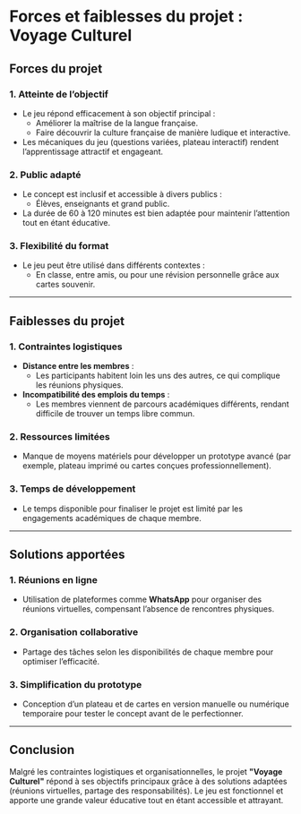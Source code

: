 # Forces et faiblesses du projet : Voyage Culturel

## Forces du projet

### 1. Atteinte de l’objectif
- Le jeu répond efficacement à son objectif principal : 
  - Améliorer la maîtrise de la langue française.
  - Faire découvrir la culture française de manière ludique et interactive.
- Les mécaniques du jeu (questions variées, plateau interactif) rendent l’apprentissage attractif et engageant.

### 2. Public adapté
- Le concept est inclusif et accessible à divers publics : 
  - Élèves, enseignants et grand public.
- La durée de 60 à 120 minutes est bien adaptée pour maintenir l’attention tout en étant éducative.

### 3. Flexibilité du format
- Le jeu peut être utilisé dans différents contextes : 
  - En classe, entre amis, ou pour une révision personnelle grâce aux cartes souvenir.

---

## Faiblesses du projet

### 1. Contraintes logistiques
- **Distance entre les membres** :
  - Les participants habitent loin les uns des autres, ce qui complique les réunions physiques.
- **Incompatibilité des emplois du temps** :
  - Les membres viennent de parcours académiques différents, rendant difficile de trouver un temps libre commun.

### 2. Ressources limitées
- Manque de moyens matériels pour développer un prototype avancé (par exemple, plateau imprimé ou cartes conçues professionnellement).

### 3. Temps de développement
- Le temps disponible pour finaliser le projet est limité par les engagements académiques de chaque membre.

---

## Solutions apportées

### 1. Réunions en ligne
- Utilisation de plateformes comme **WhatsApp** pour organiser des réunions virtuelles, compensant l’absence de rencontres physiques.

### 2. Organisation collaborative
- Partage des tâches selon les disponibilités de chaque membre pour optimiser l’efficacité.

### 3. Simplification du prototype
- Conception d’un plateau et de cartes en version manuelle ou numérique temporaire pour tester le concept avant de le perfectionner.

---

## Conclusion
Malgré les contraintes logistiques et organisationnelles, le projet **"Voyage Culturel"** répond à ses objectifs principaux grâce à des solutions adaptées (réunions virtuelles, partage des responsabilités). Le jeu est fonctionnel et apporte une grande valeur éducative tout en étant accessible et attrayant.
